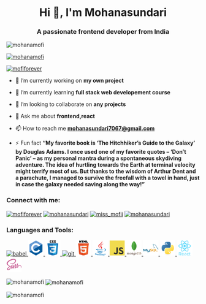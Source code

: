<h1 align="center">Hi 👋, I'm Mohanasundari</h1>
<h3 align="center">A passionate frontend developer from India</h3>

<p align="left"> <img src="https://komarev.com/ghpvc/?username=mohanamofi&label=Profile%20views&color=0e75b6&style=flat" alt="mohanamofi" /> </p>

<p align="left"> <a href="https://github.com/ryo-ma/github-profile-trophy"><img src="https://github-profile-trophy.vercel.app/?username=mohanamofi" alt="mohanamofi" /></a> </p>

<p align="left"> <a href="https://twitter.com/mofiforever" target="blank"><img src="https://img.shields.io/twitter/follow/mofiforever?logo=twitter&style=for-the-badge" alt="mofiforever" /></a> </p>

- 🔭 I’m currently working on **my own project**

- 🌱 I’m currently learning **full stack web developement course**

- 👯 I’m looking to collaborate on **any projects**

- 💬 Ask me about **frontend,react**

- 📫 How to reach me **mohanasundari7067@gmail.com**

- ⚡ Fun fact **“My favorite book is ‘The Hitchhiker’s Guide to the Galaxy’ by Douglas Adams. I once used one of my favorite quotes – ‘Don’t Panic’ – as my personal mantra during a spontaneous skydiving adventure. The idea of hurtling towards the Earth at terminal velocity might terrify most of us. But thanks to the wisdom of Arthur Dent and a parachute, I managed to survive the freefall with a towel in hand, just in case the galaxy needed saving along the way!”**

<h3 align="left">Connect with me:</h3>
<p align="left">
<a href="https://twitter.com/mofiforever" target="blank"><img align="center" src="https://raw.githubusercontent.com/rahuldkjain/github-profile-readme-generator/master/src/images/icons/Social/twitter.svg" alt="mofiforever" height="30" width="40" /></a>
<a href="https://linkedin.com/in/mohanasundari" target="blank"><img align="center" src="https://raw.githubusercontent.com/rahuldkjain/github-profile-readme-generator/master/src/images/icons/Social/linked-in-alt.svg" alt="mohanasundari" height="30" width="40" /></a>
<a href="https://instagram.com/miss_mofii" target="blank"><img align="center" src="https://raw.githubusercontent.com/rahuldkjain/github-profile-readme-generator/master/src/images/icons/Social/instagram.svg" alt="miss_mofii" height="30" width="40" /></a>
<a href="https://www.codechef.com/users/mohanasundari" target="blank"><img align="center" src="https://cdn.jsdelivr.net/npm/simple-icons@3.1.0/icons/codechef.svg" alt="mohanasundari" height="30" width="40" /></a>
</p>

<h3 align="left">Languages and Tools:</h3>
<p align="left"> <a href="https://babeljs.io/" target="_blank" rel="noreferrer"> <img src="https://www.vectorlogo.zone/logos/babeljs/babeljs-icon.svg" alt="babel" width="40" height="40"/> </a> <a href="https://www.cprogramming.com/" target="_blank" rel="noreferrer"> <img src="https://raw.githubusercontent.com/devicons/devicon/master/icons/c/c-original.svg" alt="c" width="40" height="40"/> </a> <a href="https://www.w3schools.com/css/" target="_blank" rel="noreferrer"> <img src="https://raw.githubusercontent.com/devicons/devicon/master/icons/css3/css3-original-wordmark.svg" alt="css3" width="40" height="40"/> </a> <a href="https://git-scm.com/" target="_blank" rel="noreferrer"> <img src="https://www.vectorlogo.zone/logos/git-scm/git-scm-icon.svg" alt="git" width="40" height="40"/> </a> <a href="https://www.w3.org/html/" target="_blank" rel="noreferrer"> <img src="https://raw.githubusercontent.com/devicons/devicon/master/icons/html5/html5-original-wordmark.svg" alt="html5" width="40" height="40"/> </a> <a href="https://www.java.com" target="_blank" rel="noreferrer"> <img src="https://raw.githubusercontent.com/devicons/devicon/master/icons/java/java-original.svg" alt="java" width="40" height="40"/> </a> <a href="https://developer.mozilla.org/en-US/docs/Web/JavaScript" target="_blank" rel="noreferrer"> <img src="https://raw.githubusercontent.com/devicons/devicon/master/icons/javascript/javascript-original.svg" alt="javascript" width="40" height="40"/> </a> <a href="https://www.mongodb.com/" target="_blank" rel="noreferrer"> <img src="https://raw.githubusercontent.com/devicons/devicon/master/icons/mongodb/mongodb-original-wordmark.svg" alt="mongodb" width="40" height="40"/> </a> <a href="https://www.mysql.com/" target="_blank" rel="noreferrer"> <img src="https://raw.githubusercontent.com/devicons/devicon/master/icons/mysql/mysql-original-wordmark.svg" alt="mysql" width="40" height="40"/> </a> <a href="https://www.python.org" target="_blank" rel="noreferrer"> <img src="https://raw.githubusercontent.com/devicons/devicon/master/icons/python/python-original.svg" alt="python" width="40" height="40"/> </a> <a href="https://reactjs.org/" target="_blank" rel="noreferrer"> <img src="https://raw.githubusercontent.com/devicons/devicon/master/icons/react/react-original-wordmark.svg" alt="react" width="40" height="40"/> </a> <a href="https://sass-lang.com" target="_blank" rel="noreferrer"> <img src="https://raw.githubusercontent.com/devicons/devicon/master/icons/sass/sass-original.svg" alt="sass" width="40" height="40"/> </a> </p>

<p><img align="left" src="https://github-readme-stats.vercel.app/api/top-langs?username=mohanamofi&show_icons=true&locale=en&layout=compact" alt="mohanamofi" /></p>

<p>&nbsp;<img align="center" src="https://github-readme-stats.vercel.app/api?username=mohanamofi&show_icons=true&locale=en" alt="mohanamofi" /></p>

<p><img align="center" src="https://github-readme-streak-stats.herokuapp.com/?user=mohanamofi&" alt="mohanamofi" /></p>
